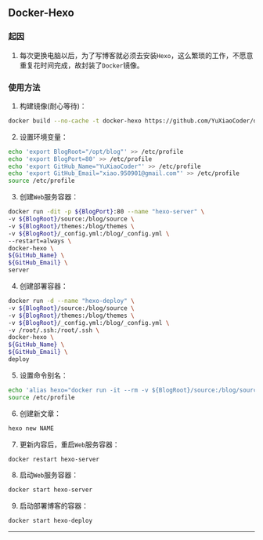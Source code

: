 ## Docker-Hexo

### 起因

1. 每次更换电脑以后，为了写博客就必须去安装`Hexo`，这么繁琐的工作，不愿意重复花时间完成，故封装了`Docker`镜像。

### 使用方法

1. 构建镜像(耐心等待)：

```bash
docker build --no-cache -t docker-hexo https://github.com/YuXiaoCoder/docker-hexo.git#stable
```

2. 设置环境变量：

```bash
echo 'export BlogRoot="/opt/blog"' >> /etc/profile
echo 'export BlogPort=80' >> /etc/profile
echo 'export GitHub_Name="YuXiaoCoder"' >> /etc/profile
echo 'export GitHub_Email="xiao.950901@gmail.com"' >> /etc/profile
source /etc/profile
```

3. 创建`Web`服务容器：

```bash
docker run -dit -p ${BlogPort}:80 --name "hexo-server" \
-v ${BlogRoot}/source:/blog/source \
-v ${BlogRoot}/themes:/blog/themes \
-v ${BlogRoot}/_config.yml:/blog/_config.yml \
--restart=always \
docker-hexo \
${GitHub_Name} \
${GitHub_Email} \
server
```

4. 创建部署容器：

```bash
docker run -d --name "hexo-deploy" \
-v ${BlogRoot}/source:/blog/source \
-v ${BlogRoot}/themes:/blog/themes \
-v ${BlogRoot}/_config.yml:/blog/_config.yml \
-v /root/.ssh:/root/.ssh \
docker-hexo \
${GitHub_Name} \
${GitHub_Email} \
deploy
```

5. 设置命令别名：

```bash
echo 'alias hexo="docker run -it --rm -v ${BlogRoot}/source:/blog/source -v ${BlogRoot}/themes:/blog/themes -v ${BlogRoot}/_config.yml:/blog/_config.yml docker-hexo /usr/local/bin/hexo"' >> /etc/profile
source /etc/profile
```

6. 创建新文章：

```bash
hexo new NAME
```

7. 更新内容后，重启`Web`服务容器：

```bash
docker restart hexo-server
```

8. 启动`Web`服务容器：

```bash
docker start hexo-server
```

9. 启动部署博客的容器：

```bash
docker start hexo-deploy
```

***

